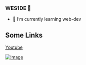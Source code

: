 ### WES1DE 👋

- 🌱 I’m currently learning web-dev

## Some Links

[Youtube](youtube.com)

[![image](https://imgs.search.brave.com/eS2PneYdxPI614de3fLuBtBXFUZhrbKyvQ-lEDTF8vA/rs:fit:128:128:1/g:ce/aHR0cDovL2ltZy5m/cmVlcGlrLmNvbS9m/cmVlLWljb24vdmtf/MzE4LTEzNjQxMy5q/cGc_c2l6ZT0zMzhj/JmV4dD1qcGc)](vk.com/xanaxnotte)

